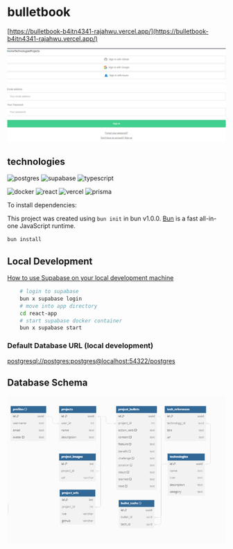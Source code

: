 # bulletbook

[https://bulletbook-b4itn4341-rajahwu.vercel.app/](https://bulletbook-b4itn4341-rajahwu.vercel.app/)

![login](assets/bulletbook_login.png)

## technologies

![postgres](https://img.shields.io/badge/PostgreSQL-316192?style=for-the-badge&logo=postgresql&logoColor=white)
![supabase](https://img.shields.io/badge/Supabase-181818?style=for-the-badge&logo=supabase&logoColor=white)
![typescript](https://img.shields.io/badge/TypeScript-007ACC?style=for-the-badge&logo=typescript&logoColor=white)

![docker](https://img.shields.io/badge/Docker-2CA5E0?style=for-the-badge&logo=docker&logoColor=white)
![react](https://img.shields.io/badge/React-20232A?style=for-the-badge&logo=react&logoColor=61DAFB)
![vercel](https://img.shields.io/badge/Vercel-000000?style=for-the-badge&logo=vercel&logoColor=white)
![prisma](https://img.shields.io/badge/Prisma-3982CE?style=for-the-badge&logo=Prisma&logoColor=white)

To install dependencies:

This project was created using `bun init` in bun v1.0.0. [Bun](https://bun.sh) is a fast all-in-one JavaScript runtime.

```bash
bun install
```

## Local Development

[How to use Supabase on your local development machine](https://supabase.com/docs/guides/cli/local-development)

```bash
    # login to supabase
    bun x supabase login
    # move into app directory
    cd react-app
    # start supabase docker container
    bun x supabase start
```

### Default Database URL (local development)

[postgresql://postgres:postgres@localhost:54322/postgres]( http://localhost:54323)


## Database Schema

![database schema](assets/database_schema.png)